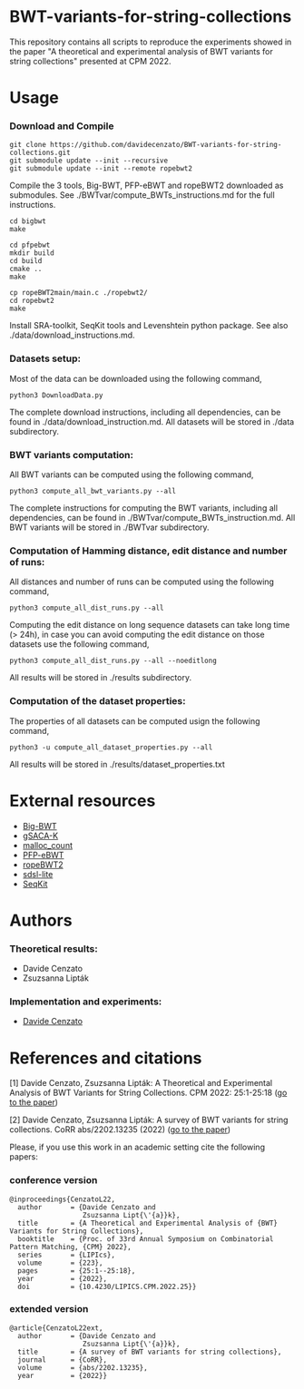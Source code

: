 # BWT-variants-for-string-collections
This repository contains all scripts to reproduce the experiments showed in the paper "A theoretical and experimental analysis of BWT variants for string collections" presented at CPM 2022.

# Usage

### Download and Compile

```console
git clone https://github.com/davidecenzato/BWT-variants-for-string-collections.git
git submodule update --init --recursive
git submodule update --init --remote ropebwt2
```
Compile the 3 tools, Big-BWT, PFP-eBWT and ropeBWT2 downloaded as submodules. See ./BWTvar/compute_BWTs_instructions.md for the full instructions.
```console
cd bigbwt
make

cd pfpebwt
mkdir build
cd build
cmake ..
make

cp ropeBWT2main/main.c ./ropebwt2/
cd ropebwt2
make
```
Install SRA-toolkit, SeqKit tools and Levenshtein python package. See also ./data/download_instructions.md. 

### Datasets setup:

Most of the data can be downloaded using the following command,
```console
python3 DownloadData.py
```
The complete download instructions, including all dependencies, can be found in ./data/download_instruction.md. All datasets
will be stored in ./data subdirectory.

### BWT variants computation:

All BWT variants can be computed using the following command,
```console
python3 compute_all_bwt_variants.py --all
```
The complete instructions for computing the BWT variants, including all dependencies, can be found in ./BWTvar/compute_BWTs_instruction.md. All BWT variants will be stored in ./BWTvar subdirectory.

### Computation of Hamming distance, edit distance and number of runs:

All distances and number of runs can be computed using the following command,

```console
python3 compute_all_dist_runs.py --all
```
Computing the edit distance on long sequence datasets can take long time (> 24h), in case you can avoid computing the edit distance on those datasets use the following command,

```console
python3 compute_all_dist_runs.py --all --noeditlong
```
All results will be stored in ./results subdirectory.

### Computation of the dataset properties:

The properties of all datasets can be computed usign the following command,
```console
python3 -u compute_all_dataset_properties.py --all 
```
All results will be stored in ./results/dataset_properties.txt

# External resources

* [Big-BWT](https://github.com/alshai/Big-BWT.git)
* [gSACA-K](https://github.com/felipelouza/gsa-is.git)
* [malloc_count](https://github.com/bingmann/malloc_count.git)
* [PFP-eBWT](https://github.com/davidecenzato/PFP-eBWT.git)
* [ropeBWT2](https://github.com/lh3/ropebwt2.git)
* [sdsl-lite](https://github.com/simongog/sdsl-lite.git)
* [SeqKit](https://github.com/shenwei356/seqkit.git)

# Authors

### Theoretical results:

* Davide Cenzato
* Zsuzsanna Lipták

### Implementation and experiments:

* [Davide Cenzato](https://github.com/davidecenzato) 

# References and citations

[1] Davide Cenzato, Zsuzsanna Lipták: A Theoretical and Experimental Analysis of BWT Variants for String Collections. CPM 2022: 25:1-25:18 ([go to the paper](https://doi.org/10.4230/LIPIcs.CPM.2022.25))

[2] Davide Cenzato, Zsuzsanna Lipták: A survey of BWT variants for string collections. CoRR abs/2202.13235 (2022) ([go to the paper](https://arxiv.org/abs/2202.13235))

Please, if you use this work in an academic setting cite the following papers:

### conference version
    @inproceedings{CenzatoL22,
      author       = {Davide Cenzato and
                      Zsuzsanna Lipt{\'{a}}k},
      title        = {A Theoretical and Experimental Analysis of {BWT} Variants for String Collections},
      booktitle    = {Proc. of 33rd Annual Symposium on Combinatorial Pattern Matching, {CPM} 2022},
      series       = {LIPIcs},
      volume       = {223},
      pages        = {25:1--25:18},
      year         = {2022},
      doi          = {10.4230/LIPICS.CPM.2022.25}}
    

### extended version
    @article{CenzatoL22ext,
      author       = {Davide Cenzato and
                      Zsuzsanna Lipt{\'{a}}k},
      title        = {A survey of BWT variants for string collections},
      journal      = {CoRR},
      volume       = {abs/2202.13235},
      year         = {2022}}
